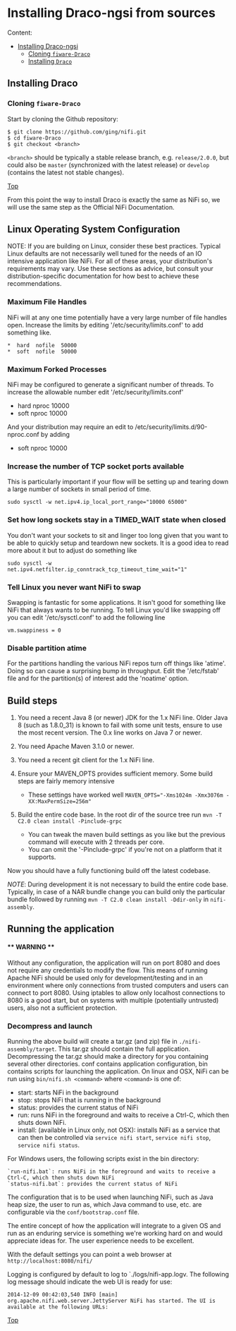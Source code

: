# <a name="top"></a>Installing Draco-ngsi from sources
Content:

* [Installing Draco-ngsi](#section1)
    * [Cloning `fiware-Draco`](#section1.1)
    * [Installing `Draco`](#section1.2)

## <a name="section2"></a>Installing Draco
### <a name="section2.1"></a>Cloning `fiware-Draco`
Start by cloning the Github repository:

    $ git clone https://github.com/ging/nifi.git
    $ cd fiware-Draco
    $ git checkout <branch>

`<branch>` should be typically a stable release branch, e.g. `release/2.0.0`, but could also be `master` (synchronized with the latest release) or `develop` (contains the latest not stable changes).

[Top](#top)

From this point the way to install Draco is exactly the same as
NiFi so, we will use the same step as the Official NiFi Documentation.

## Linux Operating System Configuration

NOTE: If you are building on Linux, consider these best practices. Typical Linux defaults are not necessarily well tuned for the needs of an IO intensive application like NiFi.
For all of these areas, your distribution's requirements may vary. Use these sections as advice, but consult your distribution-specific documentation for how best to achieve these recommendations.

### Maximum File Handles

NiFi will at any one time potentially have a very large number of file handles open. Increase the limits by
editing '/etc/security/limits.conf' to add something like.

```
*  hard  nofile  50000
*  soft  nofile  50000
```
### Maximum Forked Processes

NiFi may be configured to generate a significant number of threads. To increase the allowable number edit '/etc/security/limits.conf'
* hard nproc 10000
* soft nproc 10000

And your distribution may require an edit to /etc/security/limits.d/90-nproc.conf by adding
* soft nproc 10000

### Increase the number of TCP socket ports available

This is particularly important if your flow will be setting up and tearing down a large number of sockets in small period of time.

```
sudo sysctl -w net.ipv4.ip_local_port_range="10000 65000"
```

### Set how long sockets stay in a TIMED_WAIT state when closed

You don't want your sockets to sit and linger too long given that you want to be able to quickly setup and teardown new sockets. It is a good idea to read more about
it but to adjust do something like
```
sudo sysctl -w net.ipv4.netfilter.ip_conntrack_tcp_timeout_time_wait="1"
```
### Tell Linux you never want NiFi to swap
Swapping is fantastic for some applications. It isn't good for something like
NiFi that always wants to be running. To tell Linux you'd like swapping off you
can edit '/etc/sysctl.conf' to add the following line
```
vm.swappiness = 0
```
### Disable partition atime

For the partitions handling the various NiFi repos turn off things like 'atime'.
Doing so can cause a surprising bump in throughput. Edit the '/etc/fstab' file
and for the partition(s) of interest add the 'noatime' option.

## Build steps

   1. You need a recent Java 8 (or newer) JDK for the 1.x NiFi line. Older Java 8 (such as 1.8.0_31) is known to fail with some unit tests, ensure to use the most recent version. The 0.x line works on Java 7 or newer.
   2. You need Apache Maven 3.1.0 or newer.
   3. You need a recent git client for the 1.x NiFi line.
   4. Ensure your MAVEN_OPTS provides sufficient memory. Some build steps are fairly memory intensive
        * These settings have worked well `MAVEN_OPTS="-Xms1024m -Xmx3076m -XX:MaxPermSize=256m"`
   5. Build the entire code base. In the root dir of the source tree run `mvn -T C2.0 clean install -Pinclude-grpc`
   
        * You can tweak the maven build settings as you like but the previous command will execute with 2 threads per core.
        * You can omit the '-Pinclude-grpc' if you're not on a platform that it supports.

Now you should have a fully functioning build off the latest codebase.

*NOTE*: During development it is not necessary to build the entire code base. Typically, in case of a NAR bundle change you can build only the particular bundle followed by running `mvn -T C2.0 clean install -Ddir-only` in `nifi-assembly`.

## Running the application
#### ** WARNING **

Without any configuration, the application will run on port 8080 and does not require any credentials to modify
the flow. This means of running Apache NiFi should be used only for development/testing and in an environment where only
connections from trusted computers and users can connect to port 8080. Using iptables to allow only localhost connections
to 8080 is a good start, but on systems with multiple (potentially untrusted) users, also not a sufficient protection.

### Decompress and launch

Running the above build will create a tar.gz (and zip) file in `./nifi-assembly/target`. This tar.gz should
contain the full application. Decompressing the tar.gz should make a directory for you containing several other
directories. conf contains application configuration, bin contains scripts
for launching the application. On linux and OSX, NiFi can be run using `bin/nifi.sh <command>` where
`<command>` is one of:

   * start: starts NiFi in the background
   * stop: stops NiFi that is running in the background
   * status: provides the current status of NiFi
   * run: runs NiFi in the foreground and waits to receive a Ctrl-C, which then shuts down NiFi.
   * install: (available in Linux only, not OSX): installs NiFi as a service that can then be controlled
     via `service nifi start`, `service nifi stop`, `service nifi status`.

For Windows users, the following scripts exist in the bin directory:

    `run-nifi.bat`: runs NiFi in the foreground and waits to receive a Ctrl-C, which then shuts down NiFi
    `status-nifi.bat`: provides the current status of NiFi

The configuration that is to be used when launching NiFi, such as Java heap size, the user
to run as, which Java command to use, etc. are configurable via the `conf/bootstrap.conf` file.

The entire concept of how the application will integrate to a given OS and run as an
enduring service is something we're working hard on and would appreciate ideas for. The user experience needs to
be excellent.

With the default settings you can point a web browser at `http://localhost:8080/nifi/`

Logging is configured by default to log to `./logs/nifi-app.logv. The following log message should indicate the web UI
is ready for use:
```
2014-12-09 00:42:03,540 INFO [main] org.apache.nifi.web.server.JettyServer NiFi has started. The UI is available at the following URLs:
```

[Top](#top)
